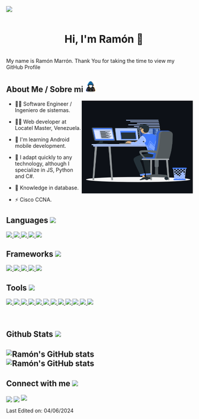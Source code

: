 
<img src="https://user-images.githubusercontent.com/73097560/115834477-dbab4500-a447-11eb-908a-139a6edaec5c.gif">
<div id="user-content-toc">
  <ul align="center">
    <summary><h1 style="display: inline-block">Hi, I'm Ramón 👋 </h1></summary>
  </ul>
</div>




  <div size='20px'>My name is Ramón Marrón. Thank You for taking the time to view my GitHub Profile</div>

<h2> About Me / Sobre mi <img src = "https://raw.githubusercontent.com/0xAbdulKhalid/0xAbdulKhalid/main/assets/mdImages/about_me.gif" width = 30px> </h2>

<p><img align="right" height="250" width="300" src="https://raw.githubusercontent.com/SubhadeepZilong/SubhadeepZilong/main/icons/animation_500_kxa883sd.gif" alt="SubhadeepZilong" /></p>

- 👨‍🎓 Software Engineer / Ingeniero de sistemas.
  
- 🐱‍💻 Web developer at Locatel Master, Venezuela.

- 🌱 I'm learning Android mobile development.
  
- 🎯 I adapt quickly to any technology, although I specialize in JS, Python and C#.
  
- 🧠 Knowledge in database.
  
- ⚡ Cisco CCNA.

<h2> Languages <img src = "https://media2.giphy.com/media/QssGEmpkyEOhBCb7e1/giphy.gif?cid=ecf05e47a0n3gi1bfqntqmob8g9aid1oyj2wr3ds3mg700bl&rid=giphy.gif" width = 32px> </h2>
<a href= https://github.com/Infamousray64?tab=repositories > <img width ='32px' src ='https://raw.githubusercontent.com/rahulbanerjee26/githubAboutMeGenerator/main/icons/python.svg'> </a>
<a href= https://github.com/Infamousray64?tab=repositories > <img width ='32px' src ='https://raw.githubusercontent.com/rahulbanerjee26/githubAboutMeGenerator/main/icons/javascript.svg'> </a>
<a href= https://github.com/Infamousray64?tab=repositories > <img width ='32px' src ='https://github.com/rahulbanerjee26/githubProfileReadmeGenerator/blob/main/icons/csharp.svg'> </a>
<a href= https://github.com/Infamousray64?tab=repositories > <img width ='32px' src ='https://raw.githubusercontent.com/rahulbanerjee26/githubAboutMeGenerator/main/icons/css.svg'> </a>
<a href= https://github.com/Infamousray64?tab=repositories > <img width ='32px' src ='https://raw.githubusercontent.com/rahulbanerjee26/githubAboutMeGenerator/main/icons/html.svg'> </a>



<h2> Frameworks <img src = "https://media2.giphy.com/media/QssGEmpkyEOhBCb7e1/giphy.gif?cid=ecf05e47a0n3gi1bfqntqmob8g9aid1oyj2wr3ds3mg700bl&rid=giphy.gif" width = 32px> </h2>
<a href= https://github.com/Infamousray64?tab=repositories > <img width ='32px' src ='https://github.com/rahulbanerjee26/githubProfileReadmeGenerator/blob/main/icons/flask.svg'> </a>
<a href= https://github.com/Infamousray64?tab=repositories > <img width ='32px' src ='https://github.com/rahulbanerjee26/githubProfileReadmeGenerator/blob/main/icons/dotnet.svg'> </a>
<a href= https://github.com/Infamousray64?tab=repositories > <img width ='32px' src ='https://github.com/rahulbanerjee26/githubProfileReadmeGenerator/blob/main/icons/bootstrap.svg'> </a>
<a href= https://github.com/Infamousray64?tab=repositories > <img width ='32px' src ='https://cdn.worldvectorlogo.com/logos/blazor.svg'> </a>
<a href= https://github.com/Infamousray64?tab=repositories > <img width ='32px' src ='https://github.com/rahulbanerjee26/githubProfileReadmeGenerator/blob/main/icons/reactjs.svg'> </a>

<h2> Tools <img src = "https://media2.giphy.com/media/QssGEmpkyEOhBCb7e1/giphy.gif?cid=ecf05e47a0n3gi1bfqntqmob8g9aid1oyj2wr3ds3mg700bl&rid=giphy.gif" width = 32px> </h2>
<a href= https://github.com/Infamousray64?tab=repositories > <img width ='32px' src ='https://github.com/rahulbanerjee26/githubProfileReadmeGenerator/blob/main/icons/docker.svg'> </a>
<a href= https://github.com/Infamousray64?tab=repositories > <img width ='32px' src ='https://github.com/rahulbanerjee26/githubProfileReadmeGenerator/blob/main/icons/azure.svg'> </a>
<a href= https://github.com/Infamousray64?tab=repositories > <img width ='32px' src ='https://github.com/rahulbanerjee26/githubProfileReadmeGenerator/blob/main/icons/linux.svg'> </a>
<a href= https://github.com/Infamousray64?tab=repositories > <img width ='32px' src ='https://www.svgrepo.com/show/327408/logo-vercel.svg'> </a>
<a href= https://github.com/Infamousray64?tab=repositories > <img width ='32px' src ='https://raw.githubusercontent.com/rahulbanerjee26/githubAboutMeGenerator/main/icons/sqlite.svg'> </a>
<a href= https://github.com/Infamousray64?tab=repositories > <img width ='32px' src ='https://github.com/rahulbanerjee26/githubProfileReadmeGenerator/blob/main/icons/postgresql.svg'> </a>
<a href= https://github.com/Infamousray64?tab=repositories > <img width ='32px' src ='https://github.com/rahulbanerjee26/githubProfileReadmeGenerator/blob/main/icons/mysql.svg'> </a>
<a href= https://github.com/Infamousray64?tab=repositories > <img width ='32px' src ='https://github.com/rahulbanerjee26/githubProfileReadmeGenerator/blob/main/icons/git.svg'> </a>
<a href= https://github.com/Infamousray64?tab=repositories > <img width ='32px' src ='https://github.com/rahulbanerjee26/githubProfileReadmeGenerator/blob/main/icons/github.svg'> </a>
<a href= https://github.com/Infamousray64?tab=repositories > <img width ='32px' src ='https://encrypted-tbn0.gstatic.com/images?q=tbn:ANd9GcQ_3Fq8OgPD1-Cl7I0kYtyT5i1P_yLmae3QNA&s'> </a>
<a href= https://github.com/Infamousray64?tab=repositories > <img width ='32px' src ='https://github.com/rahulbanerjee26/githubProfileReadmeGenerator/blob/main/icons/wordpress.svg'> </a>
<a href= https://github.com/Infamousray64?tab=repositories > <img width ='32px' src ='https://www.svgrepo.com/show/303503/shopify-logo.svg'> </a>

<br>
<br>
<br>
<h2> Github Stats <img src="https://media.giphy.com/media/VgCDAzcKvsR6OM0uWg/giphy.gif" width="50"><h2>

![Ramón's GitHub stats](https://github-readme-stats.vercel.app/api/top-langs?username=infamousray64&show_icons=true&theme=dark&locale=en&layout=compact)
<br>
![Ramón's GitHub stats](https://github-readme-stats.vercel.app/api?username=infamousray64&show_icons=true&theme=tokyonight) 
<br>

<h2> Connect with me <img src='https://raw.githubusercontent.com/ShahriarShafin/ShahriarShafin/main/Assets/handshake.gif' width="100px"> </h2>
<a href = 'https://github.com/Infamousray64?tab=repositories'> <img width = '32px' align= 'center' src="https://raw.githubusercontent.com/rahulbanerjee26/githubAboutMeGenerator/main/icons/linked-in-alt.svg"/></a> 
<a href = 'https://github.com/Infamousray64?tab=repositories'> <img width = '32px' align= 'center' src="https://raw.githubusercontent.com/rahulbanerjee26/githubAboutMeGenerator/main/icons/github.svg"/></a>


<img src="https://user-images.githubusercontent.com/73097560/115834477-dbab4500-a447-11eb-908a-139a6edaec5c.gif">


Last Edited on: 04/06/2024
